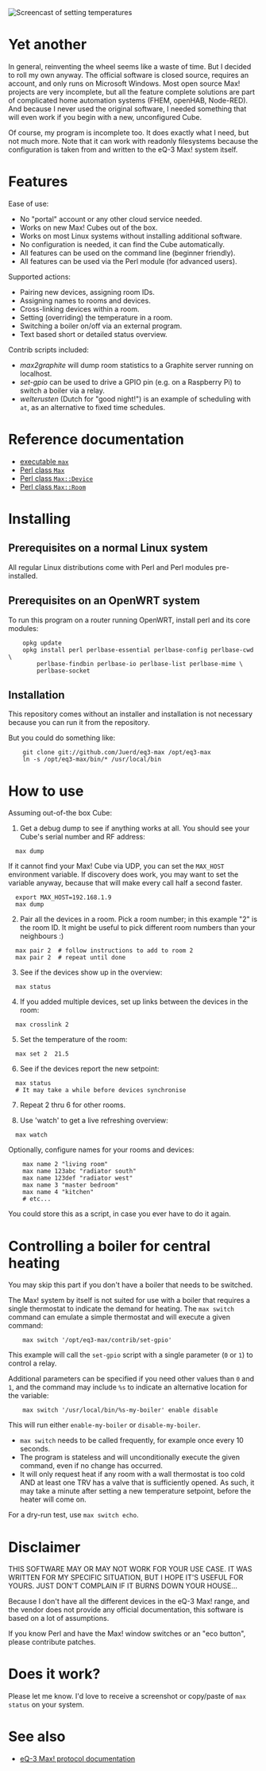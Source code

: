 <img alt="Screencast of setting temperatures" src="screencast.svg">

# Yet another

In general, reinventing the wheel seems like a waste of time. But I decided to
roll my own anyway. The official software is closed source, requires an account,
and only runs on Microsoft Windows. Most open source Max! projects are very
incomplete, but all the feature complete solutions are part of complicated home
automation systems (FHEM, openHAB, Node-RED). And because I never used the
original software, I needed something that will even work if you begin with a
new, unconfigured Cube.

Of course, my program is incomplete too. It does exactly what I need, but not
much more. Note that it can work with readonly filesystems because the
configuration is taken from and written to the eQ-3 Max! system itself.

# Features

Ease of use:

* No "portal" account or any other cloud service needed.
* Works on new Max! Cubes out of the box.
* Works on most Linux systems without installing additional software.
* No configuration is needed, it can find the Cube automatically.
* All features can be used on the command line (beginner friendly).
* All features can be used via the Perl module (for advanced users).

Supported actions:

* Pairing new devices, assigning room IDs.
* Assigning names to rooms and devices.
* Cross-linking devices within a room.
* Setting (overriding) the temperature in a room.
* Switching a boiler on/off via an external program.
* Text based short or detailed status overview.

Contrib scripts included:

* _max2graphite_ will dump room statistics to a Graphite server running on
  localhost.
* _set-gpio_ can be used to drive a GPIO pin (e.g. on a Raspberry Pi) to
  switch a boiler via a relay.
* _welterusten_ (Dutch for "good night!") is an example of scheduling with
  `at`, as an alternative to fixed time schedules.

# Reference documentation

- [executable `max`](bin/max.pod)
- [Perl class `Max`](lib/Max.pod)
- [Perl class `Max::Device`](lib/Max/Device.pod)
- [Perl class `Max::Room`](lib/Max/Room.pod)

# Installing

## Prerequisites on a normal Linux system

All regular Linux distributions come with Perl and Perl modules pre-installed.

## Prerequisites on an OpenWRT system

To run this program on a router running OpenWRT, install perl and its core
modules:

```
    opkg update
    opkg install perl perlbase-essential perlbase-config perlbase-cwd \
        perlbase-findbin perlbase-io perlbase-list perlbase-mime \
        perlbase-socket
```

## Installation

This repository comes without an installer and installation is not necessary
because you can run it from the repository.

But you could do something like:

```
    git clone git://github.com/Juerd/eq3-max /opt/eq3-max
    ln -s /opt/eq3-max/bin/* /usr/local/bin
```

# How to use

Assuming out-of-the box Cube:

1. Get a debug dump to see if anything works at all. You should
see your Cube's serial number and RF address:

  ```
    max dump
```

  If it cannot find your Max! Cube via UDP, you can set the `MAX_HOST`
  environment variable. If discovery does work, you may want to set the
  variable anyway, because that will make every call half a second faster.

  ```
    export MAX_HOST=192.168.1.9
    max dump
```

2. Pair all the devices in a room. Pick a room number; in this example "2"
is the room ID. It might be useful to pick different room numbers than
your neighbours :)

  ```
    max pair 2  # follow instructions to add to room 2
    max pair 2  # repeat until done
```

3. See if the devices show up in the overview:

  ```
    max status
```

4. If you added multiple devices, set up links between the devices in the
room:

  ```
    max crosslink 2
```

5. Set the temperature of the room:

  ```
    max set 2  21.5
```

6. See if the devices report the new setpoint:

  ```
    max status
    # It may take a while before devices synchronise
```

7. Repeat 2 thru 6 for other rooms.

8. Use 'watch' to get a live refreshing overview:

  ```
    max watch
```

Optionally, configure names for your rooms and devices:

```
    max name 2 "living room"
    max name 123abc "radiator south"
    max name 123def "radiator west"
    max name 3 "master bedroom"
    max name 4 "kitchen"
    # etc...
```

You could store this as a script, in case you ever have to do it again.

# Controlling a boiler for central heating

You may skip this part if you don't have a boiler that needs to be switched.

The Max! system by itself is not suited for use with a boiler that requires
a single thermostat to indicate the demand for heating. The `max switch`
command can emulate a simple thermostat and will execute a given command:

```
    max switch '/opt/eq3-max/contrib/set-gpio'
```

This example will call the ```set-gpio``` script with a single parameter
(`0` or `1`) to control a relay.

Additional parameters can be specified if you need other values than `0` and
`1`, and the command may include `%s` to indicate an alternative location
for the variable:

```
    max switch '/usr/local/bin/%s-my-boiler' enable disable
```

This will run either `enable-my-boiler` or `disable-my-boiler`.

- `max switch` needs to be called frequently, for example once every 10 seconds.
- The program is stateless and will unconditionally execute the given command,
  even if no change has occurred.
- It will only request heat if any room with a wall thermostat is too cold AND
  at least one TRV has a valve that is sufficiently opened. As such, it may
  take a minute after setting a new temperature setpoint, before the heater will
  come on.

For a dry-run test, use `max switch echo`.

# Disclaimer

THIS SOFTWARE MAY OR MAY NOT WORK FOR YOUR USE CASE. IT WAS WRITTEN FOR MY
SPECIFIC SITUATION, BUT I HOPE IT'S USEFUL FOR YOURS. JUST DON'T COMPLAIN IF IT
BURNS DOWN YOUR HOUSE...

Because I don't have all the different devices in the eQ-3 Max! range, and the
vendor does not provide any official documentation, this software is based on a
lot of assumptions.

If you know Perl and have the Max! window switches or an "eco button", please
contribute patches.

# Does it work?

Please let me know. I'd love to receive a screenshot or copy/paste of `max
status` on your system.

# See also

* [eQ-3 Max! protocol documentation](https://github.com/Bouni/max-cube-protocol)

